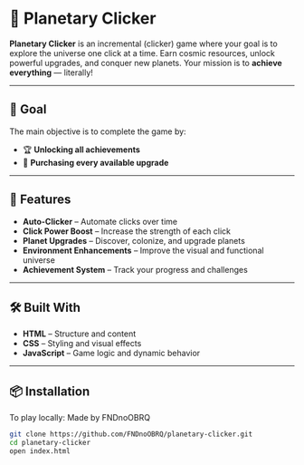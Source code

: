 # 🌌 Planetary Clicker

**Planetary Clicker** is an incremental (clicker) game where your goal is to explore the universe one click at a time. Earn cosmic resources, unlock powerful upgrades, and conquer new planets. Your mission is to **achieve everything** — literally!

---

## 🎯 Goal

The main objective is to complete the game by:

- 🏆 **Unlocking all achievements**
- 🔧 **Purchasing every available upgrade**

---

## 🚀 Features

- **Auto-Clicker** – Automate clicks over time  
- **Click Power Boost** – Increase the strength of each click  
- **Planet Upgrades** – Discover, colonize, and upgrade planets  
- **Environment Enhancements** – Improve the visual and functional universe  
- **Achievement System** – Track your progress and challenges

---

## 🛠 Built With

- **HTML** – Structure and content  
- **CSS** – Styling and visual effects  
- **JavaScript** – Game logic and dynamic behavior

---

## 📦 Installation

To play locally:
Made by FNDnoOBRQ

```bash
git clone https://github.com/FNDnoOBRQ/planetary-clicker.git
cd planetary-clicker
open index.html
